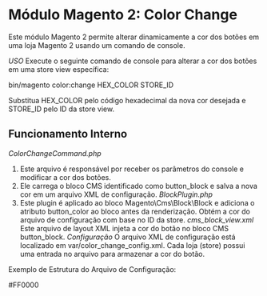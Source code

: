 # Módulo Magento 2: Color Change

Este módulo Magento 2 permite alterar dinamicamente a cor dos botões em uma loja Magento 2 usando um comando de console.

*USO*
Execute o seguinte comando de console para alterar a cor dos botões em uma store view específica:

bin/magento color:change HEX_COLOR STORE_ID

Substitua HEX_COLOR pelo código hexadecimal da nova cor desejada e STORE_ID pelo ID da store view.

## Funcionamento Interno
*ColorChangeCommand.php*
1. Este arquivo é responsável por receber os parâmetros do console e modificar a cor dos botões.
2. Ele carrega o bloco CMS identificado como button_block e salva a nova cor em um arquivo XML de configuração.
*BlockPlugin.php*
1. Este plugin é aplicado ao bloco Magento\Cms\Block\Block e adiciona o atributo button_color ao bloco antes da renderização.
Obtém a cor do arquivo de configuração com base no ID da store.
*cms_block_view.xml*
Este arquivo de layout XML injeta a cor do botão no bloco CMS button_block.
*Configuração*
O arquivo XML de configuração está localizado em var/color_change_config.xml. Cada loja (store) possui uma entrada no arquivo para armazenar a cor do botão.

Exemplo de Estrutura do Arquivo de Configuração:

<config>
    <store id="1">
        <color>#FF0000</color>
    </store>
    <!-- Outras lojas aqui -->
</config>
